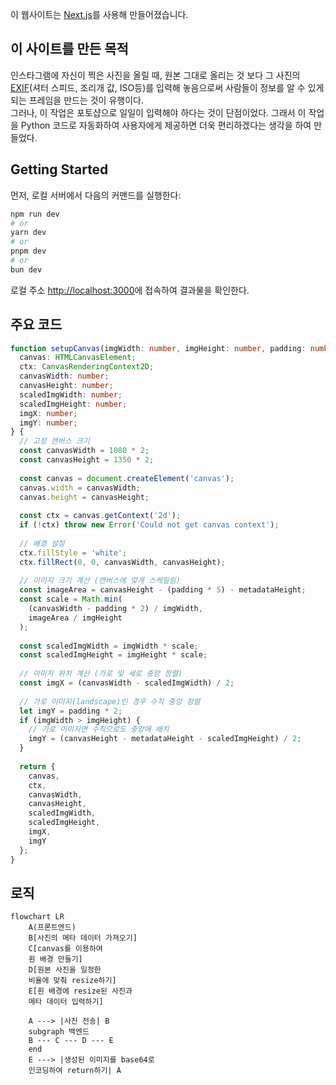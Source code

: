 이 웹사이트는 [Next.js](https://nextjs.org/)를 사용해 만들어졌습니다.

## 이 사이트를 만든 목적

인스타그램에 자신이 찍은 사진을 올릴 때, 원본 그대로 올리는 것 보다 그 사진의 [EXIF](https://namu.wiki/w/EXIF)(셔터 스피드, 조리개 값, ISO등)를 입력해 놓음으로써 사람들이 정보를 알 수 있게 되는 프레임을 만드는 것이 유행이다.  
그러나, 이 작업은 포토샵으로 일일이 입력해야 하다는 것이 단점이었다. 그래서 이 작업을 Python 코드로 자동화하여 사용자에게 제공하면 더욱 편리하겠다는 생각을 하여 만들었다.


## Getting Started

먼저, 로컬 서버에서 다음의 커맨드를 실행한다:

```bash
npm run dev
# or
yarn dev
# or
pnpm dev
# or
bun dev
```

로컬 주소 [http://localhost:3000](http://localhost:3000)에 접속하여 결과물을 확인한다.

## 주요 코드

```typescript
function setupCanvas(imgWidth: number, imgHeight: number, padding: number, metadataHeight: number): {
  canvas: HTMLCanvasElement;
  ctx: CanvasRenderingContext2D;
  canvasWidth: number;
  canvasHeight: number;
  scaledImgWidth: number;
  scaledImgHeight: number;
  imgX: number;
  imgY: number;
} {
  // 고정 캔버스 크기
  const canvasWidth = 1080 * 2;
  const canvasHeight = 1350 * 2;
  
  const canvas = document.createElement('canvas');
  canvas.width = canvasWidth;
  canvas.height = canvasHeight;
  
  const ctx = canvas.getContext('2d');
  if (!ctx) throw new Error('Could not get canvas context');
  
  // 배경 설정
  ctx.fillStyle = 'white';
  ctx.fillRect(0, 0, canvasWidth, canvasHeight);
  
  // 이미지 크기 계산 (캔버스에 맞게 스케일링)
  const imageArea = canvasHeight - (padding * 5) - metadataHeight;
  const scale = Math.min(
    (canvasWidth - padding * 2) / imgWidth,
    imageArea / imgHeight
  );
  
  const scaledImgWidth = imgWidth * scale;
  const scaledImgHeight = imgHeight * scale;
  
  // 이미지 위치 계산 (가로 및 세로 중앙 정렬)
  const imgX = (canvasWidth - scaledImgWidth) / 2;
  
  // 가로 이미지(landscape)인 경우 수직 중앙 정렬
  let imgY = padding * 2;
  if (imgWidth > imgHeight) {
    // 가로 이미지면 수직으로도 중앙에 배치
    imgY = (canvasHeight - metadataHeight - scaledImgHeight) / 2;
  }
  
  return {
    canvas,
    ctx,
    canvasWidth,
    canvasHeight,
    scaledImgWidth,
    scaledImgHeight,
    imgX,
    imgY
  };
}
```

## 로직

```mermaid
flowchart LR
    A(프론트엔드)
    B[사진의 메타 데이터 가져오기]
    C[canvas를 이용하여
    흰 배경 만들기]
    D[원본 사진을 일정한 
    비율에 맞춰 resize하기]
    E[흰 배경에 resize된 사진과
    메타 데이터 입력하기]

    A ---> |사진 전송| B
    subgraph 백엔드
    B --- C --- D --- E
    end
    E ---> |생성된 이미지를 base64로 
    인코딩하여 return하기| A
```